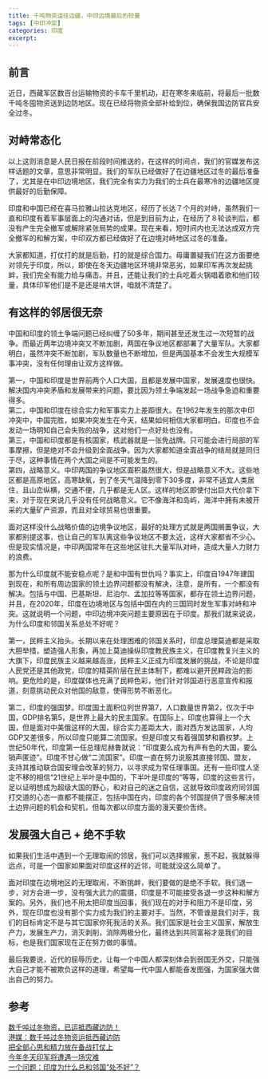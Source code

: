 ```yaml
---
title: 千吨物资运往边疆，中印边境最后的较量
tags: [中印冲突]
categories: 印度
excerpt: 
---
```


## 前言
近日，西藏军区数百台运输物资的卡车千里机动，赶在寒冬来临前，将最后一批数千吨冬囤物资送到边防地区。现在已经将物资全部补给到位，确保我国边防官兵安全过冬。

## 对峙常态化
以上这则消息是人民日报在前段时间推送的，在这样的时间点，我们的官媒发布这样话题的文章，意思非常明显。我们的军队已经做好了在边疆地区过冬的最后准备了，尤其是在中印边境地区，我们完全有实力为我们的士兵在最寒冷的边疆地区提供最好的后勤保障。

印度和中国已经在喜马拉雅山拉达克地区，经历了长达７个月的对峙，虽然我们一直和印度有着军事层面上的沟通对话，但是到目前为止，在经历了８轮谈判后，都没有产生完全撤军或解除紧张局势的成果。现在来看，短时间内也无法达成双方完全撤军的和解方案，中印双方都已经做好了在边境对峙地区过冬的准备。

大家都知道，打仗打的就是后勤，打的就是综合国力。毋庸置疑我们在这方面要绝对领先于印度，所以，即使在冬天边疆地区环境非常恶劣，如果印军再次发起挑衅，我们完全有能力给与痛击。并且，还能让我们的士兵吃着火锅唱着歌和他们较量，具体印军他们是不是还是啃大饼，咱就不清楚了。

## 有这样的邻居很无奈
中国和印度的领土争端问题已经纠缠了50多年，期间甚至还发生过一次短暂的战争。而最近两年边境冲突又不断加剧，两国在争议地区都部署了大量军队。大家都明白，虽然冲突不断加剧，军队数量也不断增加，但是两国基本不会发生大规模军事冲突，没有任何理由让双方这样做。

第一，中国和印度是世界前两个人口大国，且都是发展中国家，发展速度也很快。解决国内冲突矛盾和发展带来的问题，要比因为领土争端发起一场战争急迫和重要得多。  
第二，中国和印度在综合实力和军事实力上差距很大。在1962年发生的那次中印冲突中，中国完胜，如果冲突发生在今天，结果如何相信大家都明白。印度也不会发动一场明知自己会失败的战争，这对他们一点好处也没有。  
第三，中国和印度都是有核国家，核武器就是一张免战牌。只可能会进行局部的军事摩擦，但是绝对不会升级到全面战争。因为大家都知道全面战争的结局就是同归于尽，这种事情在两个大国之间是不可能发生的。  
第四，战略意义。中印两国的争议地区面积虽然很大，但是战略意义不大。这些地区都是高原地区，高寒缺氧，到了冬天气温降到零下30多度，非常不适宜人类居住，且山峦纵横，交通不便，几乎都是无人区。这样的地区即使付出巨大代价拿下来，对于现在来说几乎没有任何战略意义。它不像海洋和岛屿，海洋中拥有未被开采的大量矿产资源，而且对全球贸易也很重要。

面对这样没什么战略价值的边境争议地区，最好的处理方式就是两国搁置争议，大家都别提这事，也让自己的军队离这些争议地区不要太近，这样大家都省不少心。但是现实情况是，中印两国常年在这些地区驻扎大量军队对峙，造成大量人力财力的浪费。

那为什么印度就不能安稳点呢？是和中国有世仇吗？事实上，印度自1947年建国到现在，和所有周边国家的领土边界问题都没有解决，注意，是所有，一个都没有解决。包括与中国、巴基斯坦、尼泊尔、孟加拉等等国家，都存在领土边界问题，并且，在2020年，印度在边境地区与包括中国在内的三国同时发生军事对峙和冲突。这就说明一个问题，中印边境冲突问题主要原因在于印度。那我们就来说说，为什么印度和邻国关系总处不好呢？

第一，民粹主义抬头。长期以来在处理困难的邻国关系时，印度总理莫迪都是采取大胆举措，塑造强人形象，再加上莫迪操纵印度教民族主义，在印度教复兴主义的大旗下，印度民族主义越来越高涨，民粹主义正成为印度发展的挑战，不论是印度人民党还是其他政党，印度的精英阶层在民主体制下，都难以避开民粹政治的影响。更危险的是，印度媒体也充满了民粹色彩，他们针对邻国进行恶意宣传和报道，刻意挑动民众对他国的敌意，使得形势不断恶化。

第二，印度的强国梦。印度国土面积位列世界第7，人口数量世界第2，仅次于中国，GDP排名第5，是世界上最大的民主国家。在国际上，印度也算得上一个大国，但是面对中美俄这样的大国，综合实力差距太大，面对西方发达国家，人均GDP又差很多，所以印度只能算二流国家。但是印度又有着强国梦和霸权梦。上世纪50年代，印度第一任总理尼赫鲁就说：“印度要么成为有声有色的大国，要么销声匿迹”。印度不甘心做“二流国家”。印度一直在努力说服其直接邻国、盟友，支持其推动联合国安理会改革的努力，以寻求成为常任理事国。还有一些印度人坚定不移的相信“21世纪上半叶是中国的，下半叶是印度的”等等，印度的这些言行，足以证明想成为超级大国的野心，和对自己的迷之自信，这就导致印度政府同邻国打交道的心态一直都不能摆正，包括中国在内，印度的各个邻国提供了很多解决领土边界问题的机会和契机，但每次都以印度方面的漫天要价吿终。

## 发展强大自己 + 绝不手软
如果我们生活中遇到一个无理取闹的邻居，我们可以选择搬家，惹不起，我就躲得远点，可是一个国家如果面对印度这样的近邻，可能就没这么简单了。

面对印度在边境地区的无理取闹，不断挑衅，我们要做的是绝不手软。我们退一步，对方会进一步，没有强大武力的震摄，印度是不可能接受各退一步这种和解方案的。另外，我们也不用太把印度当回事，我们现在的对手和阻力不是印度，另外，现在印度也没有那个实力成为我们的主要对手。当然，不管谁是我们对手，我们的目标肯定不是与其它国家你死我活的关系。我们国家是社会主义国家，解放生产力，发展生产力，消灭剥削，消除两极分化，最终达到共同富裕才是我们的目标，也是我们国家现在正在努力做的事情。

最后我要说，近代的屈辱历史，让每一个中国人都深刻体会到弱国无外交，只能强大自己才能不被欺负这样的道理，希望每一代中国人都能奋发图强，为国家强大做出自己的努力。

## 参考

[数千吨过冬物资，已运抵西藏边防！](https://finance.sina.com.cn/tech/2020-11-22/doc-iiznctke2720257.shtml)  
[港媒：数千吨过冬物资运抵西藏边防](https://finance.sina.com.cn/china/gncj/2020-11-25/doc-iiznctke3124926.shtml)  
[把全部心思和精力放在备战打仗上](http://www.81.cn/jfjbmap/content/2020-10/14/content_273365.htm)  
[今年冬天印军将遭遇一场灾难](https://zhuanlan.zhihu.com/p/259856797)  
[一个问题：印度为什么总和邻国“处不好”？](http://news.cctv.com/2020/06/22/ARTIqMRj2jeJ08e3i5iHdEYF200622.shtml)  










